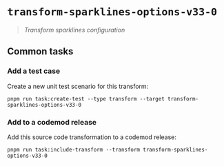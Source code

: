 # `transform-sparklines-options-v33-0`

> _Transform sparklines configuration_

## Common tasks

### Add a test case

Create a new unit test scenario for this transform:

```
pnpm run task:create-test --type transform --target transform-sparklines-options-v33-0
```

### Add to a codemod release

Add this source code transformation to a codemod release:

```
pnpm run task:include-transform --transform transform-sparklines-options-v33-0
```
